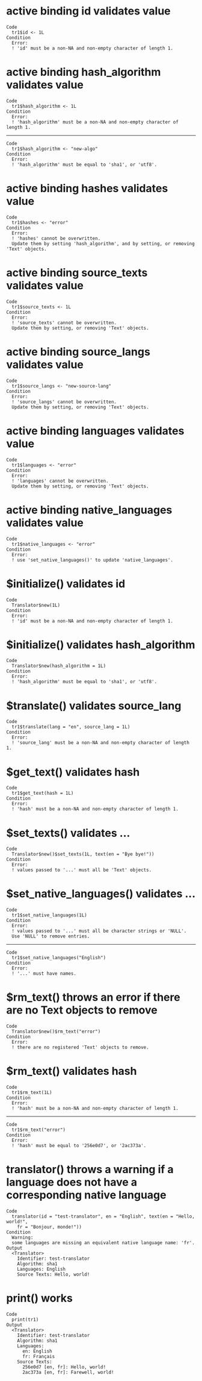 # active binding id validates value

    Code
      tr1$id <- 1L
    Condition
      Error:
      ! 'id' must be a non-NA and non-empty character of length 1.

# active binding hash_algorithm validates value

    Code
      tr1$hash_algorithm <- 1L
    Condition
      Error:
      ! 'hash_algorithm' must be a non-NA and non-empty character of length 1.

---

    Code
      tr1$hash_algorithm <- "new-algo"
    Condition
      Error:
      ! 'hash_algorithm' must be equal to 'sha1', or 'utf8'.

# active binding hashes validates value

    Code
      tr1$hashes <- "error"
    Condition
      Error:
      ! 'hashes' cannot be overwritten.
      Update them by setting 'hash_algorithm', and by setting, or removing 'Text' objects.

# active binding source_texts validates value

    Code
      tr1$source_texts <- 1L
    Condition
      Error:
      ! 'source_texts' cannot be overwritten.
      Update them by setting, or removing 'Text' objects.

# active binding source_langs validates value

    Code
      tr1$source_langs <- "new-source-lang"
    Condition
      Error:
      ! 'source_langs' cannot be overwritten.
      Update them by setting, or removing 'Text' objects.

# active binding languages validates value

    Code
      tr1$languages <- "error"
    Condition
      Error:
      ! 'languages' cannot be overwritten.
      Update them by setting, or removing 'Text' objects.

# active binding native_languages validates value

    Code
      tr1$native_languages <- "error"
    Condition
      Error:
      ! use 'set_native_languages()' to update 'native_languages'.

# $initialize() validates id

    Code
      Translator$new(1L)
    Condition
      Error:
      ! 'id' must be a non-NA and non-empty character of length 1.

# $initialize() validates hash_algorithm

    Code
      Translator$new(hash_algorithm = 1L)
    Condition
      Error:
      ! 'hash_algorithm' must be equal to 'sha1', or 'utf8'.

# $translate() validates source_lang

    Code
      tr1$translate(lang = "en", source_lang = 1L)
    Condition
      Error:
      ! 'source_lang' must be a non-NA and non-empty character of length 1.

# $get_text() validates hash

    Code
      tr1$get_text(hash = 1L)
    Condition
      Error:
      ! 'hash' must be a non-NA and non-empty character of length 1.

# $set_texts() validates ...

    Code
      Translator$new()$set_texts(1L, text(en = "Bye bye!"))
    Condition
      Error:
      ! values passed to '...' must all be 'Text' objects.

# $set_native_languages() validates ...

    Code
      tr1$set_native_languages(1L)
    Condition
      Error:
      ! values passed to '...' must all be character strings or 'NULL'.
      Use 'NULL' to remove entries.

---

    Code
      tr1$set_native_languages("English")
    Condition
      Error:
      ! '...' must have names.

# $rm_text() throws an error if there are no Text objects to remove

    Code
      Translator$new()$rm_text("error")
    Condition
      Error:
      ! there are no registered 'Text' objects to remove.

# $rm_text() validates hash

    Code
      tr1$rm_text(1L)
    Condition
      Error:
      ! 'hash' must be a non-NA and non-empty character of length 1.

---

    Code
      tr1$rm_text("error")
    Condition
      Error:
      ! 'hash' must be equal to '256e0d7', or '2ac373a'.

# translator() throws a warning if a language does not have a corresponding native language

    Code
      translator(id = "test-translator", en = "English", text(en = "Hello, world!",
        fr = "Bonjour, monde!"))
    Condition
      Warning:
      some languages are missing an equivalent native language name: 'fr'.
    Output
      <Translator>
        Identifier: test-translator
        Algorithm: sha1
        Languages: English
        Source Texts: Hello, world!

# print() works

    Code
      print(tr1)
    Output
      <Translator>
        Identifier: test-translator
        Algorithm: sha1
        Languages: 
          en: English
          fr: Français
        Source Texts: 
          256e0d7 [en, fr]: Hello, world!
          2ac373a [en, fr]: Farewell, world!

